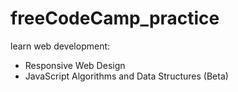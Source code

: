 # freeCodeCamp_practice
learn web development:
<ul>
  <li>Responsive Web Design</li>
  <li>JavaScript Algorithms and Data Structures (Beta)</li>
</ul>

